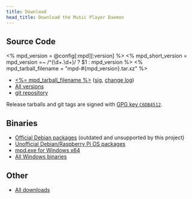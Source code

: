 ```yaml
---
title: Download
head_title: Download the Music Player Daemon
---
```


## Source Code

<% mpd_version = @config[:mpd][:version] %>
<% mpd_short_version = mpd_version =~ /^(\d+\.\d+)/ ? $1 : mpd_version %>
<% mpd_tarball_filename = "mpd-#{mpd_version}.tar.xz" %>

- [<%= mpd_tarball_filename %>](/download/mpd/<%=mpd_short_version%>/<%=mpd_tarball_filename%>)
  ([sig](/download/mpd/<%=mpd_short_version%>/<%=mpd_tarball_filename%>.sig),
  [change log](https://raw.githubusercontent.com/MusicPlayerDaemon/MPD/v<%=mpd_version%>/NEWS))
- [All versions](/download/mpd/)
- [git repository](https://github.com/MusicPlayerDaemon/MPD)

Release tarballs and git tags are signed with
[GPG key `C6DB4512`](http://pgp.mit.edu:11371/pks/lookup?op=get&search=0x236E8A58C6DB4512).

## Binaries

- [Official Debian packages](http://packages.debian.org/mpd)
  (outdated and unsupported by this project)
- [Unofficial Debian/Raspberry Pi OS packages](/download-unoff-debian)
- [mpd.exe for Windows x64](/download/win32/<%=mpd_version%>/mpd.exe)
- [All Windows binaries](/download/win32/)

## Other

- [All downloads](/download/)
